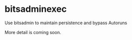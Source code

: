 # bitsadminexec
Use bitsadmin to maintain persistence and bypass Autoruns


More detail is coming soon.
